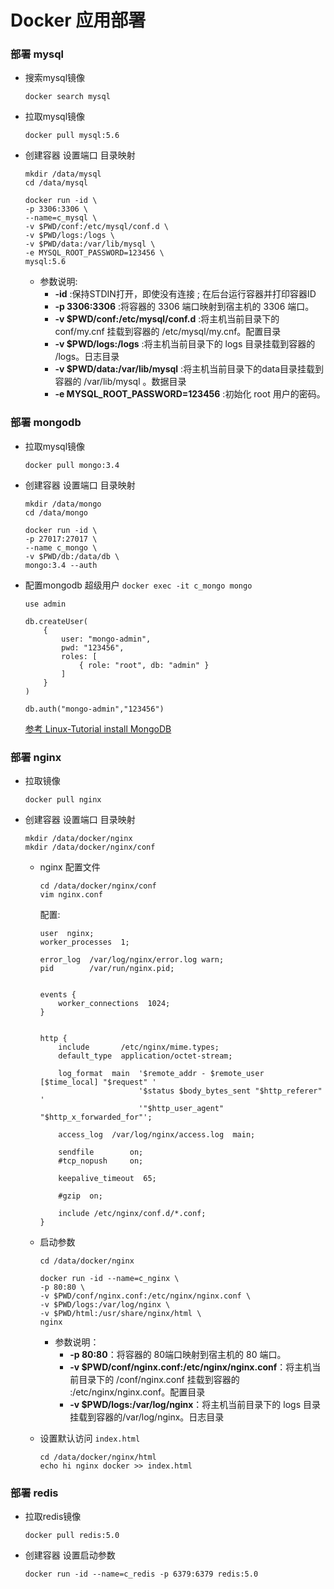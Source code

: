 Docker 应用部署
===
### 部署 mysql
* 搜索mysql镜像
  ```shell
  docker search mysql
  ```
* 拉取mysql镜像
  ```shell
  docker pull mysql:5.6
  ```  
* 创建容器 设置端口 目录映射
  ```shell
  mkdir /data/mysql
  cd /data/mysql

  docker run -id \
  -p 3306:3306 \
  --name=c_mysql \
  -v $PWD/conf:/etc/mysql/conf.d \
  -v $PWD/logs:/logs \
  -v $PWD/data:/var/lib/mysql \
  -e MYSQL_ROOT_PASSWORD=123456 \
  mysql:5.6
  ```  
  * 参数说明:
    - **-id** :保持STDIN打开，即使没有连接 ; 在后台运行容器并打印容器ID
    - **-p 3306:3306** :将容器的 3306 端口映射到宿主机的 3306 端口。
    - **-v $PWD/conf:/etc/mysql/conf.d** :将主机当前目录下的 conf/my.cnf 挂载到容器的 /etc/mysql/my.cnf。配置目录
    - **-v $PWD/logs:/logs** :将主机当前目录下的 logs 目录挂载到容器的 /logs。日志目录
    - **-v $PWD/data:/var/lib/mysql** :将主机当前目录下的data目录挂载到容器的 /var/lib/mysql 。数据目录
    - **-e MYSQL_ROOT_PASSWORD=123456** :初始化 root 用户的密码。
### 部署 mongodb
* 拉取mysql镜像
  ```shell
  docker pull mongo:3.4
  ```  
* 创建容器 设置端口 目录映射
  ```shell
  mkdir /data/mongo
  cd /data/mongo

  docker run -id \
  -p 27017:27017 \
  --name c_mongo \
  -v $PWD/db:/data/db \
  mongo:3.4 --auth
  ```  
* 配置mongodb 超级用户
  `docker exec -it c_mongo mongo`  

  ```shell
  use admin

  db.createUser( 
      { 
          user: "mongo-admin", 
          pwd: "123456", 
          roles: [ 
              { role: "root", db: "admin" } 
          ] 
      } 
  ) 

  db.auth("mongo-admin","123456")
  ```
  [参考 Linux-Tutorial install MongoDB](https://github.com/judasn/Linux-Tutorial/blob/955ff70778c388c807eaf51eb29ae5cfbb75eb60/markdown-file/MongoDB-Install-And-Settings.md)
### 部署 nginx  
* 拉取镜像
  ```shell
  docker pull nginx
  ```
* 创建容器 设置端口 目录映射
  ```shell
  mkdir /data/docker/nginx
  mkdir /data/docker/nginx/conf  
  ```
  * nginx 配置文件
    ```shell
    cd /data/docker/nginx/conf
    vim nginx.conf
    ```
    配置:

    ```shell    
    user  nginx;
    worker_processes  1;

    error_log  /var/log/nginx/error.log warn;
    pid        /var/run/nginx.pid;


    events {
        worker_connections  1024;
    }


    http {
        include       /etc/nginx/mime.types;
        default_type  application/octet-stream;

        log_format  main  '$remote_addr - $remote_user [$time_local] "$request" '
                          '$status $body_bytes_sent "$http_referer" '
                          '"$http_user_agent" "$http_x_forwarded_for"';

        access_log  /var/log/nginx/access.log  main;

        sendfile        on;
        #tcp_nopush     on;

        keepalive_timeout  65;

        #gzip  on;

        include /etc/nginx/conf.d/*.conf;
    }
    ```
  * 启动参数 
    ```shell
    cd /data/docker/nginx

    docker run -id --name=c_nginx \
    -p 80:80 \
    -v $PWD/conf/nginx.conf:/etc/nginx/nginx.conf \
    -v $PWD/logs:/var/log/nginx \
    -v $PWD/html:/usr/share/nginx/html \
    nginx
    ```

    * 参数说明：
      * **-p 80:80**：将容器的 80端口映射到宿主机的 80 端口。
      * **-v $PWD/conf/nginx.conf:/etc/nginx/nginx.conf**：将主机当前目录下的 /conf/nginx.conf 挂载到容器的 :/etc/nginx/nginx.conf。配置目录
      * **-v $PWD/logs:/var/log/nginx**：将主机当前目录下的 logs 目录挂载到容器的/var/log/nginx。日志目录
  * 设置默认访问 `index.html`
    ```shell
    cd /data/docker/nginx/html
    echo hi nginx docker >> index.html
    ```
### 部署 redis    
* 拉取redis镜像
  ```shell
  docker pull redis:5.0
  ```
* 创建容器 设置启动参数
  ```shell
  docker run -id --name=c_redis -p 6379:6379 redis:5.0
  ```  
  